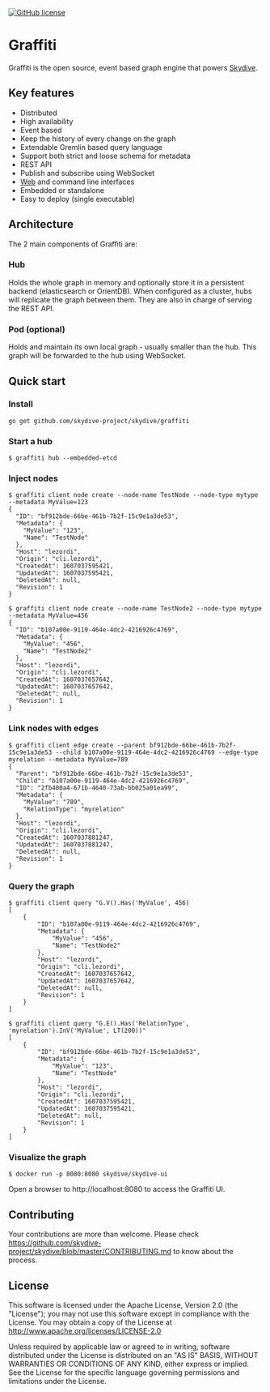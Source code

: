 [![GitHub license](https://img.shields.io/badge/license-Apache%20license%202.0-blue.svg)](https://github.com/skydive-project/skydive/blob/master/LICENSE)

# Graffiti

Graffiti is the open source, event based graph engine that powers [Skydive](https://github.com/skydive-project/skydive).

## Key features

* Distributed
* High availability
* Event based
* Keep the history of every change on the graph
* Extendable Gremlin based query language
* Support both strict and loose schema for metadata
* REST API
* Publish and subscribe using WebSocket
* [Web](https://github.com/skydive-project/skydive-ui) and command line interfaces
* Embedded or standalone
* Easy to deploy (single executable)

## Architecture

The 2 main components of Graffiti are:

### Hub

Holds the whole graph in memory and optionally store it in a persistent backend
(elasticsearch or OrientDB). When configured as a cluster, hubs will replicate the
graph between them. They are also in charge of serving the REST API.

### Pod (optional)

Holds and maintain its own local graph - usually smaller than the hub.
This graph will be forwarded to the hub using WebSocket.

## Quick start

### Install

```console
go get github.com/skydive-project/skydive/graffiti
```

### Start a hub

```console
$ graffiti hub --embedded-etcd
```

### Inject nodes

```console
$ graffiti client node create --node-name TestNode --node-type mytype --metadata MyValue=123
{
  "ID": "bf912bde-66be-461b-7b2f-15c9e1a3de53",
  "Metadata": {
    "MyValue": "123",
    "Name": "TestNode"
  },
  "Host": "lezordi",
  "Origin": "cli.lezordi",
  "CreatedAt": 1607037595421,
  "UpdatedAt": 1607037595421,
  "DeletedAt": null,
  "Revision": 1
}
```

```console
$ graffiti client node create --node-name TestNode2 --node-type mytype --metadata MyValue=456
{
  "ID": "b107a00e-9119-464e-4dc2-4216926c4769",
  "Metadata": {
    "MyValue": "456",
    "Name": "TestNode2"
  },
  "Host": "lezordi",
  "Origin": "cli.lezordi",
  "CreatedAt": 1607037657642,
  "UpdatedAt": 1607037657642,
  "DeletedAt": null,
  "Revision": 1
}
```

### Link nodes with edges

```console
$ graffiti client edge create --parent bf912bde-66be-461b-7b2f-15c9e1a3de53 --child b107a00e-9119-464e-4dc2-4216926c4769 --edge-type myrelation --metadata MyValue=789
{
  "Parent": "bf912bde-66be-461b-7b2f-15c9e1a3de53",
  "Child": "b107a00e-9119-464e-4dc2-4216926c4769",
  "ID": "2fb400a4-671b-4640-73ab-bb025a01ea99",
  "Metadata": {
    "MyValue": "789",
    "RelationType": "myrelation"
  },
  "Host": "lezordi",
  "Origin": "cli.lezordi",
  "CreatedAt": 1607037881247,
  "UpdatedAt": 1607037881247,
  "DeletedAt": null,
  "Revision": 1
}
```

### Query the graph

```console
$ graffiti client query "G.V().Has('MyValue', 456)
[
	{
		"ID": "b107a00e-9119-464e-4dc2-4216926c4769",
		"Metadata": {
			"MyValue": "456",
			"Name": "TestNode2"
		},
		"Host": "lezordi",
		"Origin": "cli.lezordi",
		"CreatedAt": 1607037657642,
		"UpdatedAt": 1607037657642,
		"DeletedAt": null,
		"Revision": 1
	}
]
```

```console
$ graffiti client query "G.E().Has('RelationType', 'myrelation').InV('MyValue', LT(200))"
[
	{
		"ID": "bf912bde-66be-461b-7b2f-15c9e1a3de53",
		"Metadata": {
			"MyValue": "123",
			"Name": "TestNode"
		},
		"Host": "lezordi",
		"Origin": "cli.lezordi",
		"CreatedAt": 1607037595421,
		"UpdatedAt": 1607037595421,
		"DeletedAt": null,
		"Revision": 1
	}
]
```

### Visualize the graph

```console
$ docker run -p 8080:8080 skydive/skydive-ui
```

Open a browser to http://localhost:8080 to access the Graffiti UI.

## Contributing

Your contributions are more than welcome. Please check
https://github.com/skydive-project/skydive/blob/master/CONTRIBUTING.md
to know about the process.

## License

This software is licensed under the Apache License, Version 2.0 (the
"License"); you may not use this software except in compliance with the
License.
You may obtain a copy of the License at http://www.apache.org/licenses/LICENSE-2.0

Unless required by applicable law or agreed to in writing, software
distributed under the License is distributed on an "AS IS" BASIS,
WITHOUT WARRANTIES OR CONDITIONS OF ANY KIND, either express or implied.
See the License for the specific language governing permissions and
limitations under the License.
